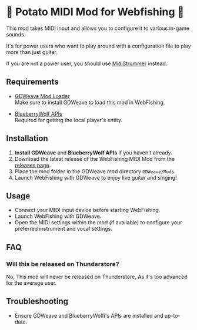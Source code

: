 # 🎸 Potato MIDI Mod for Webfishing 🎤

This mod takes MIDI input and allows you to configure it to various in-game sounds.

It's for power users who want to play around with a configuration file to play more than just guitar.

If you are not a power user, you should use [MidiStrummer](https://github.com/puppy-girl/MidiStrummer) instead.

## Requirements
- [GDWeave Mod Loader](https://github.com/NotNite/GDWeave)  
  Make sure to install GDWeave to load this mod in WebFishing.
  
- [BlueberryWolf APIs](https://github.com/BlueberryWolf/APIs)  
  Required for getting the local player's entity.

## Installation
1. **Install GDWeave** and **BlueberryWolf APIs** if you haven't already.
2. Download the latest release of the WebFishing MIDI Mod from the [releases page](https://github.com/ThePotato97/FishingPotatoMidi/releases/latest).
3. Place the mod folder in the GDWeave mod directory `GDWeave/Mods`.
4. Launch WebFishing with GDWeave to enjoy live guitar and singing!

## Usage
- Connect your MIDI input device before starting WebFishing.
- Launch WebFishing with GDWeave.
- Open the MIDI settings within the mod (if available) to configure your preferred instrument and vocal settings.


## FAQ

### Will this be released on Thunderstore?

No, This mod will never be released on Thunderstore, As it's too advanced for the average user.

## Troubleshooting
- Ensure GDWeave and BlueberryWolfi's APIs are installed and up-to-date.


